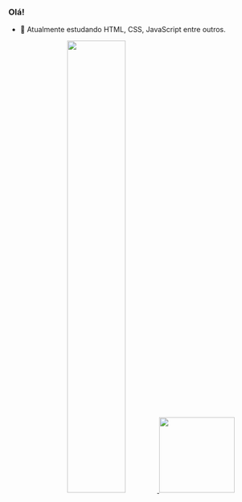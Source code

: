 ### Olá!

- 🌱 Atualmente estudando HTML, CSS, JavaScript entre outros.

<div align="center">
  <a href="https://github.com/michelly-alves">
  <img width="48%" src="https://github-readme-stats.vercel.app/api?username=michelly-alves&show_icons=true&theme=buefy&include_all_commits=true&count_private=true"/>
  <a href="https://picasion.com/"><img width="150px" src="https://i.picasion.com/pic92/d37ee56e63e7f8fb94a03c9682687d4d.gif" height="150px" border-radius="50px"/></a><br />
</div>

  
